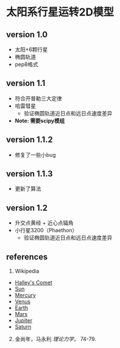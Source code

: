 # 太阳系行星运转2D模型
## version 1.0
- 太阳+6颗行星
- 椭圆轨道
- pep8格式
## version 1.1
- 符合开普勒三大定律
- 哈雷彗星
  - 验证椭圆轨道近日点和远日点速度差异
- **Note: 需要scipy模组**
## version 1.1.2
- 修复了一些小bug
## version 1.1.3
- 更新了算法
## version 1.2
- 升交点黄经 + 近心点辐角
- 小行星3200（Phaethon）
  - 验证椭圆轨道近日点和远日点速度差异


## references
1. Wikipedia
  - [Halley's Comet](https://en.wikipedia.org/wiki/Halley%27s_Comet)
  - [Sun](https://en.wikipedia.org/wiki/Sun)
  - [Mercury](https://en.wikipedia.org/wiki/Mercury_(planet))
  - [Venus](https://en.wikipedia.org/wiki/Venus)
  - [Earth](https://en.wikipedia.org/wiki/Earth)
  - [Mars](https://en.wikipedia.org/wiki/Mars)
  - [Jupiter](https://en.wikipedia.org/wiki/Jupiter)
  - [Saturn](https://en.wikipedia.org/wiki/Saturn)
2. 金尚年，马永利 *理论力学*， 74-79.
